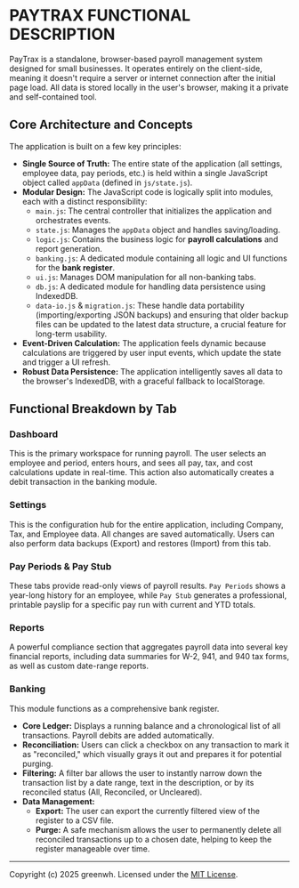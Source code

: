 # PAYTRAX FUNCTIONAL DESCRIPTION

PayTrax is a standalone, browser-based payroll management system designed for small businesses. It operates entirely on the client-side, meaning it doesn't require a server or internet connection after the initial page load. All data is stored locally in the user's browser, making it a private and self-contained tool.

## Core Architecture and Concepts

The application is built on a few key principles:

*   **Single Source of Truth:** The entire state of the application (all settings, employee data, pay periods, etc.) is held within a single JavaScript object called `appData` (defined in `js/state.js`).
*   **Modular Design:** The JavaScript code is logically split into modules, each with a distinct responsibility:
    *   `main.js`: The central controller that initializes the application and orchestrates events.
    *   `state.js`: Manages the `appData` object and handles saving/loading.
    *   `logic.js`: Contains the business logic for **payroll calculations** and report generation.
    *   `banking.js`: A dedicated module containing all logic and UI functions for the **bank register**.
    *   `ui.js`: Manages DOM manipulation for all non-banking tabs.
    *   `db.js`: A dedicated module for handling data persistence using IndexedDB.
    *   `data-io.js` & `migration.js`: These handle data portability (importing/exporting JSON backups) and ensuring that older backup files can be updated to the latest data structure, a crucial feature for long-term usability.
*   **Event-Driven Calculation:** The application feels dynamic because calculations are triggered by user input events, which update the state and trigger a UI refresh.
*   **Robust Data Persistence:** The application intelligently saves all data to the browser's IndexedDB, with a graceful fallback to localStorage.

## Functional Breakdown by Tab

### Dashboard

This is the primary workspace for running payroll. The user selects an employee and period, enters hours, and sees all pay, tax, and cost calculations update in real-time. This action also automatically creates a debit transaction in the banking module.

### Settings

This is the configuration hub for the entire application, including Company, Tax, and Employee data. All changes are saved automatically. Users can also perform data backups (Export) and restores (Import) from this tab.

### Pay Periods & Pay Stub

These tabs provide read-only views of payroll results. `Pay Periods` shows a year-long history for an employee, while `Pay Stub` generates a professional, printable payslip for a specific pay run with current and YTD totals.

### Reports

A powerful compliance section that aggregates payroll data into several key financial reports, including data summaries for W-2, 941, and 940 tax forms, as well as custom date-range reports.

### Banking

This module functions as a comprehensive bank register.

*   **Core Ledger:** Displays a running balance and a chronological list of all transactions. Payroll debits are added automatically.
*   **Reconciliation:** Users can click a checkbox on any transaction to mark it as "reconciled," which visually grays it out and prepares it for potential purging.
*   **Filtering:** A filter bar allows the user to instantly narrow down the transaction list by a date range, text in the description, or by its reconciled status (All, Reconciled, or Uncleared).
*   **Data Management:**
    *   **Export:** The user can export the currently filtered view of the register to a CSV file.
    *   **Purge:** A safe mechanism allows the user to permanently delete all reconciled transactions up to a chosen date, helping to keep the register manageable over time.
    
---
Copyright (c) 2025 greenwh. Licensed under the [MIT License](../LICENSE).